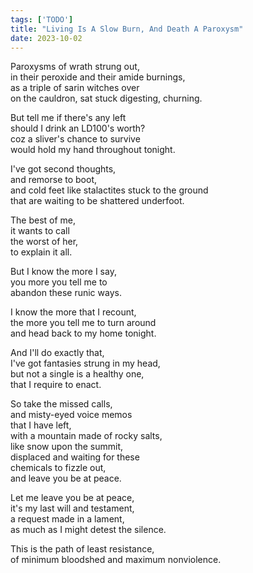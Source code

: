 ```yaml
---
tags: ['TODO']
title: "Living Is A Slow Burn, And Death A Paroxysm"
date: 2023-10-02
---
```


Paroxysms of wrath strung out,  
in their peroxide and their amide burnings,  
as a triple of sarin witches over  
on the cauldron, sat stuck digesting, churning.

But tell me if there's any left  
should I drink an LD100's worth?  
coz a sliver's chance to survive  
would hold my hand throughout tonight.

I've got second thoughts,  
and remorse to boot,  
and cold feet like stalactites stuck to the ground  
that are waiting to be shattered underfoot.

The best of me,  
it wants to call  
the worst of her,  
to explain it all.

But I know the more I say,  
you more you tell me to  
abandon these runic ways.

I know the more that I recount,  
the more you tell me to turn around  
and head back to my home tonight.

And I'll do exactly that,  
I've got fantasies strung in my head,  
but not a single is a healthy one,  
that I require to enact.

So take the missed calls,  
and misty-eyed voice memos  
that I have left,  
with a mountain made of rocky salts,  
like snow upon the summit,  
displaced and waiting for these  
chemicals to fizzle out,  
and leave you be at peace.

Let me leave you be at peace,  
it's my last will and testament,  
a request made in a lament,  
as much as I might detest the silence.

This is the path of least resistance,  
of minimum bloodshed and maximum nonviolence.
